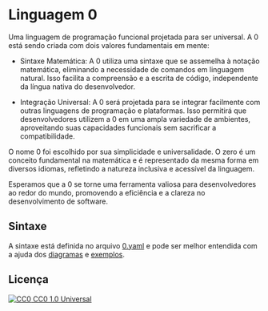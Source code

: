# Linguagem 0

Uma linguagem de programação funcional projetada para ser universal. A 0 está sendo criada com dois valores fundamentais em mente:

- Sintaxe Matemática: A 0 utiliza uma sintaxe que se assemelha à notação matemática, eliminando a necessidade de comandos em linguagem natural. Isso facilita a compreensão e a escrita de código, independente da língua nativa do desenvolvedor.

- Integração Universal: A 0 será projetada para se integrar facilmente com outras linguagens de programação e plataformas. Isso permitirá que desenvolvedores utilizem a 0 em uma ampla variedade de ambientes, aproveitando suas capacidades funcionais sem sacrificar a compatibilidade.

O nome 0 foi escolhido por sua simplicidade e universalidade. O zero é um conceito fundamental na matemática e é representado da mesma forma em diversos idiomas, refletindo a natureza inclusiva e acessível da linguagem.

Esperamos que a 0 se torne uma ferramenta valiosa para desenvolvedores ao redor do mundo, promovendo a eficiência e a clareza no desenvolvimento de software.

## Sintaxe

A sintaxe está definida no arquivo [0.yaml](https://0-d0e.pages.dev/0.yaml) e pode ser melhor entendida com a ajuda dos [diagramas](https://0-d0e.pages.dev/diagramas.html) e [exemplos](https://0-d0e.pages.dev/exemplos.html).

## Licença

[![CC0](https://upload.wikimedia.org/wikipedia/commons/thumb/5/52/Cc-zero.svg/26px-Cc-zero.svg.png) CC0 1.0 Universal](https://creativecommons.org/publicdomain/zero/1.0/deed.pt-br)